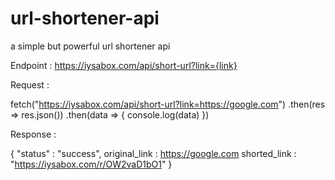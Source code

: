 # url-shortener-api
a simple but powerful url shortener api


Endpoint : https://iysabox.com/api/short-url?link={link}


Request :

fetch("https://iysabox.com/api/short-url?link=https://google.com")
    .then(res => res.json())
    .then(data => {
	    console.log(data)
    })


Response :

{
    "status" : "success",
    original_link : https://google.com
    shorted_link : "https://iysabox.com/r/OW2vaD1bO1"
}

